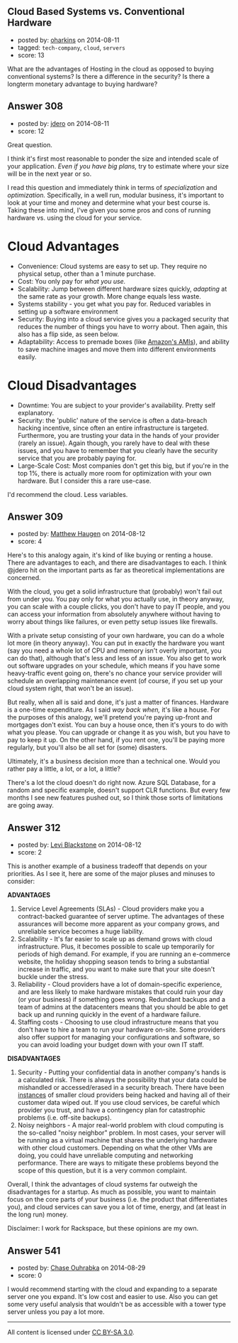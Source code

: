 ## Cloud Based Systems vs. Conventional Hardware

- posted by: [oharkins](https://stackexchange.com/users/1422371/oharkins) on 2014-08-11
- tagged: `tech-company`, `cloud`, `servers`
- score: 13

What are the advantages of Hosting in the cloud as opposed to buying conventional systems? Is there a difference in the security? Is there a longterm monetary advantage to buying hardware?


## Answer 308

- posted by: [jdero](https://stackexchange.com/users/1972448/jdero) on 2014-08-11
- score: 12

<p>Great question.</p>

<p>I think it's first most reasonable to ponder the size and intended scale of your application. <em>Even if you have big plans,</em> try to estimate where your size will be in the next year or so.</p>

<p>I read this question and immediately think in terms of <em>specialization</em> and <em>optimization.</em> Specifically, in a well run, modular business, it's important to look at your time and money and determine what your best course is. Taking these into mind, I've given you some pros and cons of running hardware vs. using the cloud for your service.</p>

<h1>Cloud Advantages</h1>

<ul>
<li>Convenience: Cloud systems are easy to set up. They require no physical setup, other than a 1 minute purchase. </li>
<li>Cost: You only pay for <em>what you use.</em></li>
<li>Scalability: Jump between different hardware sizes quickly, <em>adapting</em> at the same rate as your growth. More change equals less waste.</li>
<li>Systems stability - you get what you pay for. Reduced variables in setting up a software environment</li>
<li>Security: Buying into a cloud service gives you a packaged security that reduces the number of things you have to worry about. Then again, this also has a flip side, as seen below.</li>
<li>Adaptability: Access to premade boxes (like <a href="http://docs.aws.amazon.com/AWSEC2/latest/UserGuide/AMIs.html">Amazon's AMIs</a>), and ability to save machine images and move them into different environments easily.</li>
</ul>

<h1>Cloud Disadvantages</h1>

<ul>
<li>Downtime: You are subject to your provider's availability. Pretty self explanatory.</li>
<li>Security: the 'public' nature of the service is often a data-breach hacking incentive, since often an entire infrastructure is targeted. Furthermore, you are trusting your data in the hands of your provider (rarely an issue). Again though, you rarely have to deal with these issues, and you have to remember that you clearly have the security service that you are probably paying for.</li>
<li>Large-Scale Cost: Most companies don't get this big, but if you're in the top 1%, there is actually more room for optimization with your own hardware. But I consider this a rare use-case.</li>
</ul>

<p>I'd recommend the cloud. Less variables.</p>



## Answer 309

- posted by: [Matthew Haugen](https://stackexchange.com/users/1325646/matthew-haugen) on 2014-08-12
- score: 4

Here's to this analogy again, it's kind of like buying or renting a house. There are advantages to each, and there are disadvantages to each. I think @jdero hit on the important parts as far as theoretical implementations are concerned.

With the cloud, you get a solid infrastructure that (probably) won't fail out from under you. You pay only for what you actually use, in theory anyway, you can scale with a couple clicks, you don't have to pay IT people, and you can access your information from absolutely anywhere without having to worry about things like failures, or even petty setup issues like firewalls.

With a private setup consisting of your own hardware, you can do a whole lot more (in theory anyway). You can put in exactly the hardware you want (say you need a whole lot of CPU and memory isn't overly important, you can do that), although that's less and less of an issue. You also get to work out software upgrades on your schedule, which means if you have some heavy-traffic event going on, there's no chance your service provider will schedule an overlapping maintenance event (of course, if you set up your cloud system right, that won't be an issue).

But really, when all is said and done, it's just a matter of finances. Hardware is a one-time expenditure. As I said *way back when,* it's like a house. For the purposes of this analogy, we'll pretend you're paying up-front and mortgages don't exist. You can buy a house once, then it's yours to do with what you please. You can upgrade or change it as you wish, but you have to pay to keep it up. On the other hand, if you rent one, you'll be paying more regularly, but you'll also be all set for (some) disasters.

Ultimately, it's a business decision more than a technical one. Would you rather pay a little, a lot, or a lot, a little?

There's a lot the cloud doesn't do right now. Azure SQL Database, for a random and specific example, doesn't support CLR functions. But every few months I see new features pushed out, so I think those sorts of limitations are going away.


## Answer 312

- posted by: [Levi Blackstone](https://stackexchange.com/users/420597/levi-blackstone) on 2014-08-12
- score: 2

This is another example of a business tradeoff that depends on your priorities.  As I see it, here are some of the major pluses and minuses to consider:

**ADVANTAGES**

 1. Service Level Agreements (SLAs) - 
Cloud providers make you a contract-backed guarantee of server uptime. The advantages of these assurances will become more apparent as your company grows, and unreliable service becomes a huge liability.
 2. Scalability -
It's far easier to scale up as demand grows with cloud infrastructure. Plus, it becomes possible to scale up temporarily for periods of high demand. For example, if you are running an e-commerce website, the holiday shopping season tends to bring a substantial increase in traffic, and you want to make sure that your site doesn't buckle under the stress.
 3. Reliability - 
Cloud providers have a lot of domain-specific experience, and are less likely to make hardware mistakes that could ruin your day (or your business) if something goes wrong. Redundant backups and a team of admins at the datacenters means that you should be able to get back up and running quickly in the event of a hardware failure.
 4. Staffing costs -
Choosing to use cloud infrastructure means that you don't have to hire a team to run your hardware on-site. Some providers also offer support for managing your configurations and software, so you can avoid loading your budget down with your own IT staff. 

**DISADVANTAGES**

 1. Security -
Putting your confidential data in another company's hands is a calculated risk. There is always the possibility that your data could be mishandled or accessed/erased in a security breach. There have been [instances](http://searchaws.techtarget.com/news/2240223024/Code-Spaces-goes-dark-after-AWS-cloud-security-hack) of smaller cloud providers being hacked and having all of their customer data wiped out. If you use cloud services, be careful which provider you trust, and have a contingency plan for catastrophic problems (i.e. off-site backups).
 2. Noisy neighbors - 
A major real-world problem with cloud computing is the so-called "noisy neighbor" problem. In most cases, your server will be running as a virtual machine that shares the underlying hardware with other cloud customers. Depending on what the other VMs are doing, you could have unreliable computing and networking performance. There are ways to mitigate these problems beyond the scope of this question, but it is a very common complaint.

Overall, I think the advantages of cloud systems far outweigh the disadvantages for a startup. As much as possible, you want to maintain focus on the core parts of your business (i.e. the product that differentiates you), and cloud services can save you a lot of time, energy, and (at least in the long run) money.

Disclaimer: I work for Rackspace, but these opinions are my own.


## Answer 541

- posted by: [Chase Ouhrabka](https://stackexchange.com/users/4956076/chase-ouhrabka) on 2014-08-29
- score: 0

I would recommend starting with the cloud and expanding to a separate server one you expand. It's low cost and easier to use. Also you can get some very useful analysis that wouldn't be as accessible with a tower type server unless you pay a lot more. 



---

All content is licensed under [CC BY-SA 3.0](https://creativecommons.org/licenses/by-sa/3.0/).
